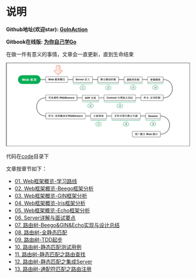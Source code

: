 # 说明

**Github地址(欢迎star): [GoInAction](https://github.com/step-by-step-wiki/GoInAction)**

**Gitbook在线版: [为你自己学Go](https://www.step-by-step.wiki)**

在做一件有意义的事情，文章会一直更新，直到生命结束

![Web框架概览](./img/1.Web框架概览-学习路线/Web框架概览.png)

代码在[code](code)目录下

文章按章节如下：

- [01. Web框架概览-学习路线](1.%20Web框架概览-学习路线.md)
- [02. Web框架概览-Beego框架分析](2.%20Web框架概览-Beego框架分析.md)
- [03. Web框架概览-GIN框架分析](3.%20Web框架概览-GIN框架分析.md)
- [04. Web框架概览-Iris框架分析](4.%20Web框架概览-Iris框架分析.md)
- [05. Web框架概览-Echo框架分析](5.%20Web框架概览-Echo框架分析.md)
- [06. Server详解与面试要点](6.%20Server详解与面试要点.md)
- [07. 路由树-Beego&GIN&Echo实现与设计总结](7.%20路由树-Beego&GIN&Echo实现与设计总结.md)
- [08. 路由树-全静态匹配](8.%20路由树-全静态匹配.md)
- [09. 路由树-TDD起步](9.%20路由树-TDD起步.md)
- [10. 路由树-静态匹配测试用例](10.%20路由树-静态匹配测试用例.md)
- [11. 路由树-静态匹配之路由查找](11.%20路由树-静态匹配之路由查找.md)
- [12. 路由树-静态匹配之集成Server](12.%20路由树-静态匹配之集成Server.md)
- [13. 路由树-通配符匹配之路由注册](13.%20路由树-通配符匹配之路由注册.md)